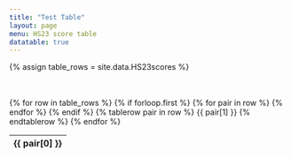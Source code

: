 ```yaml
---
title: "Test Table"
layout: page
menu: HS23 score table
datatable: true
---
```


 {% assign table_rows = site.data.HS23scores %}

<br>
<br>
  <table id="myTable" class="display">
      {% for row in table_rows %}
          {% if forloop.first %}
              <thead>
              <tr>
                  {% for pair in row %}
                      <th>
                          {{ pair[0] }}
                      </th>
                  {% endfor %}
              </tr>
              </thead>
          {% endif %}
          {% tablerow pair in row %}
              {{ pair[1] }}
          {% endtablerow %}
      {% endfor %}
  </table>

<link rel="stylesheet" href="https://cdn.datatables.net/1.13.4/css/jquery.dataTables.css" />
<script src="https://cdn.datatables.net/1.13.4/js/jquery.dataTables.js"></script>
